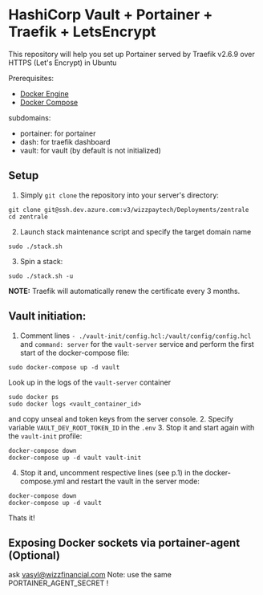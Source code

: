 # HashiCorp Vault + Portainer + Traefik + LetsEncrypt

This repository will help you set up Portainer served by Traefik v2.6.9 over HTTPS (Let's Encrypt) in Ubuntu

Prerequisites:
- [Docker Engine](https://docs.docker.com/install/linux/docker-ce/ubuntu/)
- [Docker Compose](https://docs.docker.com/compose/install/)

subdomains:
- portainer: for portainer
- dash: for traefik dashboard
- vault: for vault (by default is not initialized)

## Setup

1. Simply `git clone` the repository into your server's directory:
```shell
git clone git@ssh.dev.azure.com:v3/wizzpaytech/Deployments/zentrale
cd zentrale
```
2. Launch stack maintenance script and specify the target domain name
```shell
sudo ./stack.sh
```
3. Spin a stack:
```shell
sudo ./stack.sh -u
```

**NOTE:** Traefik will automatically renew the certificate every 3 months.

## Vault initiation:
1. Comment lines `- ./vault-init/config.hcl:/vault/config/config.hcl` and `command: server` for the `vault-server` service and perform the first start of the docker-compose file:
```shell
sudo docker-compose up -d vault
```
Look up in the logs of the `vault-server` container 
```shell
sudo docker ps
sudo docker logs <vault_container_id>
```
and copy unseal and token keys from the server console.
2. Specify variable `VAULT_DEV_ROOT_TOKEN_ID` in the `.env`
3. Stop it and start again with the `vault-init` profile:
```shell
docker-compose down
docker-compose up -d vault vault-init
```
4. Stop it and, uncomment respective lines (see p.1) in the docker-compose.yml and restart the vault in the server mode:
```shell
docker-compose down
docker-compose up -d vault
```

Thats it!


## Exposing Docker sockets via portainer-agent (Optional)

ask vasyl@wizzfinancial.com
Note: use the same PORTAINER_AGENT_SECRET !
